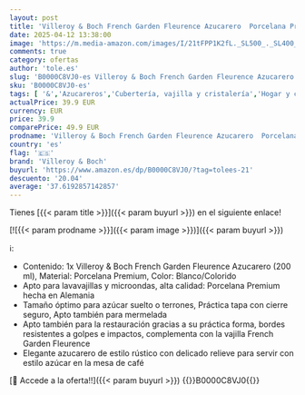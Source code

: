 ```yaml
---
layout: post
title: 'Villeroy & Boch French Garden Fleurence Azucarero  Porcelana Premium  Blanco/Colorido'
date: 2025-04-12 13:38:00
image: 'https://m.media-amazon.com/images/I/21tFPP1K2fL._SL500_._SL400_.jpg'
comments: true
category: ofertas
author: 'tole.es'
slug: 'B0000C8VJ0-es Villeroy & Boch French Garden Fleurence Azucarero...'
sku: 'B0000C8VJ0-es'
tags: [ '&','Azucareros','Cubertería, vajilla y cristalería','Hogar y cocina','Piezas de vajilla','Utensilios para azúcar y leche','boch','villeroy','villeroy & boch','🇪🇸', ]
actualPrice: 39.9 EUR
currency: EUR
price: 39.9
comparePrice: 49.9 EUR
prodname: 'Villeroy & Boch French Garden Fleurence Azucarero  Porcelana Premium  Blanco/Colorido'
country: 'es'
flag: '🇪🇸'
brand: 'Villeroy & Boch'
buyurl: 'https://www.amazon.es/dp/B0000C8VJ0/?tag=tolees-21'
descuento: '20.04'
average: '37.6192857142857'
---
```


Tienes [{{< param title >}}]({{< param buyurl >}}) en el siguiente enlace!

[![{{< param prodname >}}]({{< param image >}})]({{< param buyurl >}})

ℹ️:

- Contenido: 1x Villeroy & Boch French Garden Fleurence Azucarero (200 ml), Material: Porcelana Premium, Color: Blanco/Colorido
- Apto para lavavajillas y microondas, alta calidad: Porcelana Premium hecha en Alemania
- Tamaño óptimo para azúcar suelto o terrones, Práctica tapa con cierre seguro, Apto también para mermelada
- Apto también para la restauración gracias a su práctica forma, bordes resistentes a golpes e impactos, complementa con la vajilla French Garden Fleurence
- Elegante azucarero de estilo rústico con delicado relieve para servir con estilo azúcar en la mesa de café

[🛒 Accede a la oferta!!]({{< param buyurl >}})
{{<world>}}B0000C8VJ0{{</world>}}
